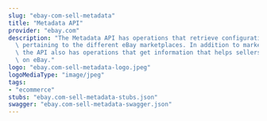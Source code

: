 ```yaml
---
slug: "ebay-com-sell-metadata"
title: "Metadata API"
provider: "ebay.com"
description: "The Metadata API has operations that retrieve configuration details\
  \ pertaining to the different eBay marketplaces. In addition to marketplace information,\
  \ the API also has operations that get information that helps sellers list items\
  \ on eBay."
logo: "ebay.com-sell-metadata-logo.jpeg"
logoMediaType: "image/jpeg"
tags:
- "ecommerce"
stubs: "ebay.com-sell-metadata-stubs.json"
swagger: "ebay.com-sell-metadata-swagger.json"
---
```

